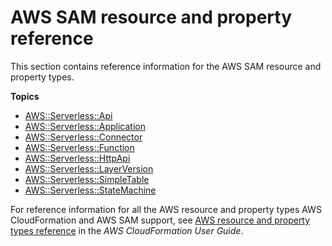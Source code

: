 # AWS SAM resource and property reference<a name="sam-specification-resources-and-properties"></a>

This section contains reference information for the AWS SAM resource and property types\.

**Topics**
+ [AWS::Serverless::Api](sam-resource-api.md)
+ [AWS::Serverless::Application](sam-resource-application.md)
+ [AWS::Serverless::Connector](sam-resource-connector.md)
+ [AWS::Serverless::Function](sam-resource-function.md)
+ [AWS::Serverless::HttpApi](sam-resource-httpapi.md)
+ [AWS::Serverless::LayerVersion](sam-resource-layerversion.md)
+ [AWS::Serverless::SimpleTable](sam-resource-simpletable.md)
+ [AWS::Serverless::StateMachine](sam-resource-statemachine.md)

For reference information for all the AWS resource and property types AWS CloudFormation and AWS SAM support, see [AWS resource and property types reference](https://docs.aws.amazon.com/AWSCloudFormation/latest/UserGuide/aws-template-resource-type-ref.html) in the *AWS CloudFormation User Guide*\.